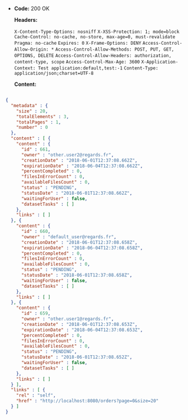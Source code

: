 * **Code:** 200 OK

  **Headers:**

  `X-Content-Type-Options: nosniff`
  `X-XSS-Protection: 1; mode=block`
  `Cache-Control: no-cache, no-store, max-age=0, must-revalidate`
  `Pragma: no-cache`
  `Expires: 0`
  `X-Frame-Options: DENY`
  `Access-Control-Allow-Origin: *`
  `Access-Control-Allow-Methods: POST, PUT, GET, OPTIONS, DELETE`
  `Access-Control-Allow-Headers: authorization, content-type, scope`
  `Access-Control-Max-Age: 3600`
  `X-Application-Context: Test application:default,test:-1`
  `Content-Type: application/json;charset=UTF-8`

  **Content:**

```json

{
  "metadata" : {
    "size" : 20,
    "totalElements" : 3,
    "totalPages" : 1,
    "number" : 0
  },
  "content" : [ {
    "content" : {
      "id" : 661,
      "owner" : "other.user2@regards.fr",
      "creationDate" : "2018-06-01T12:37:08.662Z",
      "expirationDate" : "2018-06-04T12:37:08.662Z",
      "percentCompleted" : 0,
      "filesInErrorCount" : 0,
      "availableFilesCount" : 0,
      "status" : "PENDING",
      "statusDate" : "2018-06-01T12:37:08.662Z",
      "waitingForUser" : false,
      "datasetTasks" : [ ]
    },
    "links" : [ ]
  }, {
    "content" : {
      "id" : 660,
      "owner" : "default_user@regards.fr",
      "creationDate" : "2018-06-01T12:37:08.658Z",
      "expirationDate" : "2018-06-04T12:37:08.658Z",
      "percentCompleted" : 0,
      "filesInErrorCount" : 0,
      "availableFilesCount" : 0,
      "status" : "PENDING",
      "statusDate" : "2018-06-01T12:37:08.658Z",
      "waitingForUser" : false,
      "datasetTasks" : [ ]
    },
    "links" : [ ]
  }, {
    "content" : {
      "id" : 659,
      "owner" : "other.user1@regards.fr",
      "creationDate" : "2018-06-01T12:37:08.653Z",
      "expirationDate" : "2018-06-04T12:37:08.653Z",
      "percentCompleted" : 0,
      "filesInErrorCount" : 0,
      "availableFilesCount" : 0,
      "status" : "PENDING",
      "statusDate" : "2018-06-01T12:37:08.652Z",
      "waitingForUser" : false,
      "datasetTasks" : [ ]
    },
    "links" : [ ]
  } ],
  "links" : [ {
    "rel" : "self",
    "href" : "http://localhost:8080/orders?page=0&size=20"
  } ]
}
```

